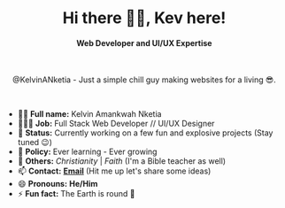 <h1 align="center">Hi there 👋🏾, Kev here!</h1>
<h4 align="center">Web Developer and UI/UX Expertise</h4>

<br>
<p align="center">@KelvinANketia - Just a simple chill guy making websites for a living 😎.</p>

<br>

<div>
  
  - 🥷🏾 **Full name:** Kelvin Amankwah Nketia  
  - 👨🏾‍💻 **Job:** Full Stack Web Developer // UI/UX Designer  
  - 🔭 **Status:** Currently working on a few fun and explosive projects (Stay tuned 😉)  
  - 🌱 **Policy:** Ever learning - Ever growing  
  - 🐾 **Others:** *Christianity* | *Faith* (I'm a Bible teacher as well)  
  - 📫 **Contact:** [**Email**](mailto:kelvinkwabenanketia@gmail.com) (Hit me up let's share some ideas)  
  - 😄 **Pronouns:** **He/Him**  
  - ⚡ **Fun fact:** The Earth is round 🙂  

</div>
